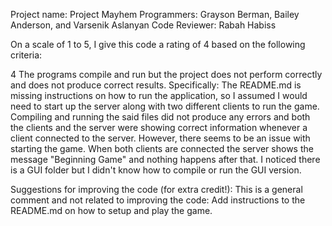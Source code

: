 Project name: Project Mayhem
Programmers: Grayson Berman, Bailey Anderson, and Varsenik Aslanyan
Code Reviewer: Rabah Habiss

On a scale of 1 to 5, I give this code a rating of 4 based on the following criteria:

4  The programs compile and run but the project does not perform correctly and does not produce correct results.
Specifically:
The README.md is missing instructions on how to run the application, so I assumed I would need to start up the server along with two different clients to run the game. Compiling and running the said files did not produce any errors and both the clients and the server were showing correct information whenever a client connected to the server. However, there seems to be an issue with starting the game. When both clients are connected the server shows the message "Beginning Game" and nothing happens after that.
I noticed there is a GUI folder but I didn't know how to compile or run the GUI version.

Suggestions for improving the code (for extra credit!):
This is a general comment and not related to improving the code: Add instructions to the README.md on how to setup and play the game.
